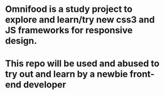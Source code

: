 # Omnifood is a study project to explore and learn/try new css3 and JS frameworks for responsive design.
# This repo will be used and abused to try out and learn by a newbie front-end developer
